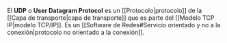 El **UDP** o **User Datagram Protocol** es un [[Protocolo|protocolo]] de la [[Capa de transporte|capa de transporte]] que es parte del [[Modelo TCP IP|modelo TCP/IP]]. Es un [[Software de Redes#Servicio orientado y no a la conexión|protocolo no orientado a la conexión]].